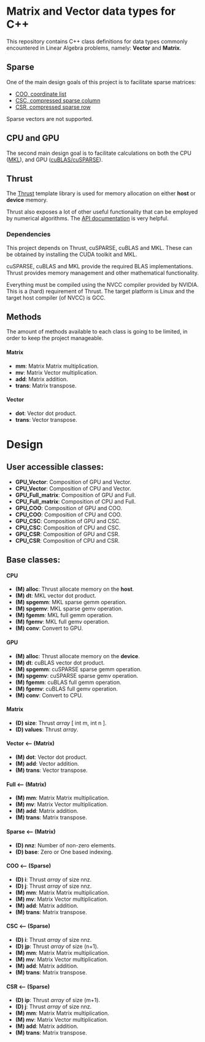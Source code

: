 # Matrix and Vector data types for C++

This repository contains C++ class definitions for data types commonly encountered in Linear Algebra problems, namely: **Vector** and **Matrix**.

## Sparse

One of the main design goals of this project is to facilitate sparse matrices:

* [COO, coordinate list](https://en.wikipedia.org/wiki/Sparse_matrix#Coordinate_list_(COO))
* [CSC, compressed sparse column](https://en.wikipedia.org/wiki/Sparse_matrix#Compressed_sparse_column_(CSC_or_CCS))
* [CSR, compressed sparse row](https://en.wikipedia.org/wiki/Sparse_matrix#Compressed_sparse_row_(CSR,_CRS_or_Yale_format))

Sparse vectors are not supported.

## CPU and GPU

The second main design goal is to facilitate calculations on both the CPU ([MKL](https://software.intel.com/en-us/mkl)), and GPU ([cuBLAS/cuSPARSE](https://developer.nvidia.com/gpu-accelerated-libraries)).

## Thrust

The [Thrust](https://docs.nvidia.com/cuda/thrust/index.html) template library is used for memory allocation on either **host** or **device** memory.

Thrust also exposes a lot of other useful functionality that can be employed by numerical algorithms. The [API documentation](http://thrust.github.io/doc/modules.html) is very helpful.

### Dependencies

This project depends on Thrust, cuSPARSE, cuBLAS and MKL. These can be obtained by installing the CUDA toolkit and MKL.

cuSPARSE, cuBLAS and MKL provide the required BLAS implementations. Thrust provides memory management and other mathematical functionality.

Everything must be compiled using the NVCC compiler provided by NVIDIA. This is a (hard) requirement of Thrust. The target platform is Linux and the target host compiler (of NVCC) is GCC.

## Methods

The amount of methods available to each class is going to be limited, in order to keep the project manageable.

#### Matrix

* **mm**: 	 Matrix Matrix multiplication.
* **mv**: 	 Matrix Vector multiplication.
* **add**: 	 Matrix addition.
* **trans**: Matrix transpose.

#### Vector

* **dot**:   Vector dot product.
* **trans**: Vector transpose.

# Design

## User accessible classes:

* **GPU_Vector**:      Composition of GPU and Vector.
* **CPU_Vector**:      Composition of CPU and Vector.
* **GPU_Full_matrix**: Composition of GPU and Full.
* **CPU_Full_matrix**: Composition of CPU and Full.
* **GPU_COO**:		   Composition of GPU and COO.
* **CPU_COO**:		   Composition of CPU and COO.
* **GPU_CSC**:		   Composition of GPU and CSC.
* **CPU_CSC**:		   Composition of CPU and CSC.
* **GPU_CSR**:		   Composition of GPU and CSR.
* **CPU_CSR**:		   Composition of CPU and CSR.

## Base classes:

#### CPU

* **(M) alloc**:  Thrust allocate memory on the **host**.
* **(M) dt**:	  MKL vector dot product.
* **(M) spgemm**: MKL sparse gemm operation.
* **(M) spgemv**: MKL sparse gemv operation.
* **(M) fgemm**:  MKL full gemm operation.
* **(M) fgemv**:  MKL full gemv operation.
* **(M) conv**:   Convert to GPU.

#### GPU

* **(M) alloc**:  Thrust allocate memory on the **device**.
* **(M) dt**:	  cuBLAS vector dot product.
* **(M) spgemm**: cuSPARSE sparse gemm operation.
* **(M) spgemv**: cuSPARSE sparse gemv operation.
* **(M) fgemm**:  cuBLAS full gemm operation.
* **(M) fgemv**:  cuBLAS full gemv operation.
* **(M) conv**:   Convert to CPU.

#### Matrix

* **(D) size**:   Thrust *array* [ int m, int n ].
* **(D) values**: Thrust *array*.

#### Vector <-- (Matrix)

* **(M) dot**:    Vector dot product.
* **(M) add**:    Vector addition.
* **(M) trans**:  Vector transpose.

#### Full <-- (Matrix)

* **(M) mm**: 	  Matrix Matrix multiplication.
* **(M) mv**: 	  Matrix Vector multiplication.
* **(M) add**:    Matrix addition.
* **(M) trans**:  Matrix transpose.

#### Sparse <-- (Matrix)

* **(D) nnz**:    Number of non-zero elements.
* **(D) base**:   Zero or One based indexing.

#### COO <-- (Sparse)

* **(D) i**:      Thrust *array* of size nnz.
* **(D) j**:      Thrust *array* of size nnz.
* **(M) mm**: 	  Matrix Matrix multiplication.
* **(M) mv**: 	  Matrix Vector multiplication.
* **(M) add**:    Matrix addition.
* **(M) trans**:  Matrix transpose.

#### CSC <-- (Sparse)

* **(D) i**:      Thrust *array* of size nnz.
* **(D) jp**:     Thrust *array* of size (n+1).
* **(M) mm**: 	  Matrix Matrix multiplication.
* **(M) mv**: 	  Matrix Vector multiplication.
* **(M) add**:    Matrix addition.
* **(M) trans**:  Matrix transpose.

#### CSR <-- (Sparse)

* **(D) ip**:     Thrust *array* of size (m+1).
* **(D) j**:      Thrust *array* of size nnz.
* **(M) mm**: 	  Matrix Matrix multiplication.
* **(M) mv**: 	  Matrix Vector multiplication.
* **(M) add**:    Matrix addition.
* **(M) trans**:  Matrix transpose.

